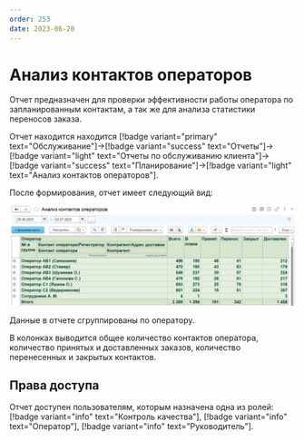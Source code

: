 ```yaml
---
order: 253
date: 2023-06-20
---
```

# Анализ контактов операторов

Отчет предназначен для проверки эффективности работы оператора по запланированным контактам, а так же для анализа статистики переносов заказа.

Отчет находится находится [!badge variant="primary" text="Обслуживание"]->[!badge variant="success" text="Отчеты"]->[!badge variant="light" text="Отчеты по обслуживанию клиента"]->[!badge variant="success" text="Планирование"]->[!badge variant="light" text="Анализ контактов операторов"].

После формирования, отчет имеет следующий вид:

![Анализ контактов операторов](/images/Отчет_анализ_контактов_опараторов.jpg)

Данные в отчете сгруппированы по оператору. 

В колонках выводится общее количество контактов оператора, количество принятых и доставленных заказов, количество перенесенных и закрытых контактов.

## Права доступа

Отчет доступен пользователям, которым назначена одна из ролей: [!badge variant="info" text="Контроль качества"], [!badge variant="info" text="Оператор"], [!badge variant="info" text="Руководитель"].

